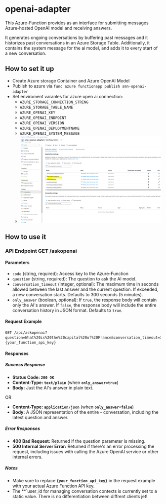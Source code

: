 # openai-adapter
This Azure-Function provides as an interface for submitting messages Azure-hosted OpenAI model and receiving answers. 

It generates ongoing conversations by buffering past messages and it historizes past conversations in an Azure Storage Table. 
Additionally, it contains the system message for the ai model, and adds it to every start of a new conversation.



## How to set it up

- Create Azure storage Container and Azure OpenAI Model
- Publish to azure via ```func azure functionapp publish smn-openai-adapter```
- Set enviroment varanles for azure open ai connection:
    - ```AZURE_STORAGE_CONNECTION_STRING```
    - ```AZURE_STORAGE_TABLE_NAME```
    - ```AZURE_OPENAI_KEY```
    - ```AZURE_OPENAI_ENDPOINT```
    - ```AZURE_OPENAI_VERSION```
    - ```AZURE_OPENAI_DEPLOYMENTNAME```
    - ```AZURE_OPENAI_SYSTEM_MESSAGE```
    - ![enviroment variables](docu/env-vars.PNG)


## How to use it

### API Endpoint GET /askopenai

#### Parameters

- `code` (string, required): Access key to the Azure-Function
- `question` (string, required): The question to ask the AI model.
- `conversation_timeout` (integer, optional): The maximum time in seconds allowed between the last answer and the current question. If exceeded, a new conversation starts. Defaults to 300 seconds (5 minutes).
- `only_answer` (boolean, optional): If `true`, the response body will contain only the AI's answer. If `false`, the response body will include the entire conversation history in JSON format. Defaults to `true`.

#### Request Example

```http
GET /api/askopenai?question=What%20is%20the%20capital%20of%20France&conversation_timeout=300&only_answer=true&code={your_function_api_key}
```

#### Responses
##### Success Response

- **Status Code: `200 OK`**
- **Content-Type: `text/plain`** (when **`only_answer=true`**)
- **Body:** Just the AI's answer in plain text.

OR

- **Content-Type: `application/json`** (when **`only_answer=false`**)
- **Body:** A JSON representation of the entire - conversation, including the latest question and answer.

##### Error Responses

- **400 Bad Request:** Returned if the question parameter is missing.
- **500 Internal Server Error:** Returned if there's an error processing the request, including issues with calling the Azure OpenAI service or other internal errors.

##### Notes 
- Make sure to replace **`{your_function_api_key}`** in the request example with your actual Azure Function API key.
- The **`user_id for managing conversation contexts is currently set to a static value. There is no differentiation between diffrent clients jet!